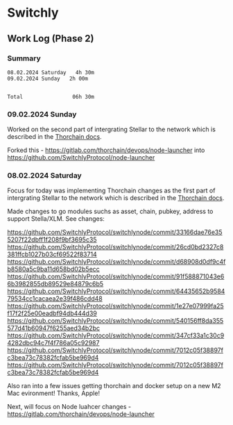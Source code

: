 # Switchly

## Work Log (Phase 2)

### Summary

```
08.02.2024 Saturday   4h 30m
09.02.2024 Sunday   2h 00m


Total                06h 30m 
```
### 09.02.2024 Sunday

Worked on the second part of intergrating Stellar to the network which is described in the [Thorchain docs](https://gitlab.com/thorchain/thornode/-/blob/develop/docs/newchain.md?ref_type=heads).

Forked this - https://gitlab.com/thorchain/devops/node-launcher into https://github.com/SwitchlyProtocol/node-launcher


### 08.02.2024 Saturday
Focus for today was implementing Thorchain changes as the first part of intergrating Stellar to the network which is described in the [Thorchain docs](https://gitlab.com/thorchain/thornode/-/blob/develop/docs/newchain.md?ref_type=heads).

Made changes to go modules suchs as asset, chain, pubkey, address to support Stella/XLM. See changes:

https://github.com/SwitchlyProtocol/switchlynode/commit/33166dae76e355207f22dbff1f208f9bf3695c35
https://github.com/SwitchlyProtocol/switchlynode/commit/26cd0bd2327c8381ffcb1027b03cf69522f83714
https://github.com/SwitchlyProtocol/switchlynode/commit/d68908d0df9c4fb8580a5c9ba11d658bd02b5ecc
https://github.com/SwitchlyProtocol/switchlynode/commit/91f588871043e66b3982855db89529e84879c6b5
https://github.com/SwitchlyProtocol/switchlynode/commit/64435652b958479534cc1cacaea2e39f486cdd48
https://github.com/SwitchlyProtocol/switchlynode/commit/1e27e07999fa25f17f2f25e00eadbf94db444d39
https://github.com/SwitchlyProtocol/switchlynode/commit/540156ff8da355577d41b60947f6255aed34b2bc
https://github.com/SwitchlyProtocol/switchlynode/commit/347cf33a1c30c94282dbc94c7f4f786a05c92987
https://github.com/SwitchlyProtocol/switchlynode/commit/7012c05f38897fc3bea73c78382fcfab5be969d4
https://github.com/SwitchlyProtocol/switchlynode/commit/7012c05f38897fc3bea73c78382fcfab5be969d4


Also ran into a few issues getting thorchain and docker setup on a new M2 Mac evironment! Thanks, Apple!


Next, will focus on Node luahcer changes - https://gitlab.com/thorchain/devops/node-launcher


